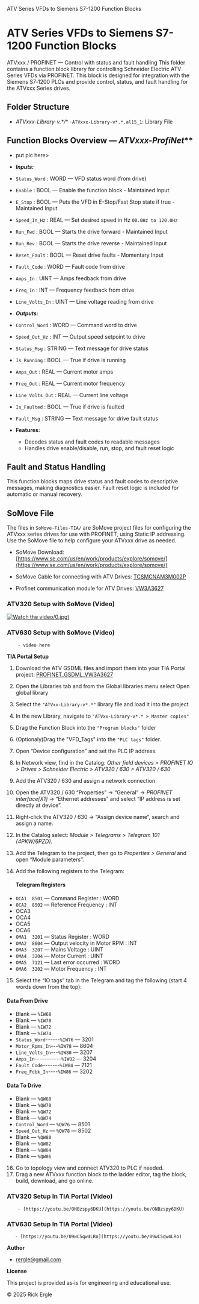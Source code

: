 ATV Series VFDs to Siemens S7-1200 Function Blocks
      
# ATV Series VFDs to Siemens S7-1200 Function Blocks

  ATVxxx / PROFINET — Control with status and fault handling 
  This folder contains a function block library for controlling Schneider Electric ATV Series VFDs via PROFINET.
  This block is designed for integration with the Siemens S7‑1200 PLCs and provide control, status, and
  fault handling for the ATVxxx Series drives.

    
## Folder Structure
- **ATVxxx-Library-v*.*/**
               -`ATVxxx-Library-v*.*.al15_1`: Library File
            
   
## Function Blocks Overview — *ATVxxx-ProfiNet***
- put pic here>
         
- ***Inputs:***        
- `Status_Word` : WORD — VFD status word (from drive)        
- `Enable` : BOOL — Enable the function block - Maintained Input       
- `E_Stop` : BOOL — Puts the VFD in E-Stop/Fast Stop state if true - Maintained Input        
- `Speed_In_Hz` : REAL — Set desired speed in Hz `00.0Hz to 120.0Hz`        
- `Run_Fwd` : BOOL — Starts the drive forward - Maintained Input         
- `Run_Rev` : BOOL — Starts the drive reverse - Maintained Input        
- `Reset_Fault` : BOOL — Reset drive faults - Momentary Input        
- `Fault_Code` : WORD — Fault code from drive       
- `Amps_In` : UINT — Amps feedback from drive        
- `Freq_In` : INT — Frequency feedback from drive       
- `Line_Volts_In` : UINT — Line voltage reading from drive


- ***Outputs:***       
- `Control_Word` : WORD — Command word to drive        
- `Speed_Out_Hz` : INT — Output speed setpoint to drive         
- `Status_Msg` : STRING — Text message for drive status         
- `Is_Running` : BOOL — True if drive is running         
- `Amps_Out` : REAL — Current motor amps        
- `Freq_Out` : REAL — Current motor frequency        
- `Line_Volts_Out` : REAL — Current line voltage        
- `Is_Faulted` : BOOL — True if drive is faulted         
- `Fault_Msg` : STRING — Text message for drive fault status
          

          
- **Features:**

  - Decodes status and fault codes to readable messages
  - Handles drive enable/disable, run, stop, and fault reset logic

## Fault and Status Handling

This function blocks maps drive status and fault codes to descriptive messages, making 
diagnostics easier. Fault reset logic is included for automatic or manual recovery.

## SoMove File

The files in `SoMove-Files-TIA/` are SoMove project files for configuring the ATVxxx 
series drives for use with PROFINET, using Static IP addressing.
Use the SoMove file to help configure your ATVxxx drive as needed.
          
- SoMove Download: [https://www.se.com/us/en/work/products/explore/somove/](https://www.se.com/us/en/work/products/explore/somove/)
          
- SoMove Cable for connecting with ATV Drives: [TCSMCNAM3M002P](https://www.se.com/us/en/product/TCSMCNAM3M002P/connection-cable-usb-to-rj45-tesys-t-for-connection-between-pc-and-drive/)
          
- Profinet communication module for ATV Drives: [VW3A3627](https://www.se.com/us/en/product/VW3A3627/communication-module-profinet-altivar-100mbits-2-x-rj45-connectors/)
        

        
### ATV320 Setup with SoMove (Video)
[![Watch the video](https://img.youtube.com/vi/mkD6EqSgX54)/0.jpg)]([https://youtu.be/VIDEO_ID](https://youtu.be/mkD6EqSgX54))   
         
### ATV630 Setup with SoMove (Video)

        - video here

       
**TIA Portal Setup**

1. Download the ATV GSDML files and import them into your TIA Portal project: [PROFINET_GSDML_VW3A3627](https://www.se.com/in/en/download/document/PROFINET_GSDML_VW3A3627/)
2. Open the Libraries tab and from the Global libraries menu select Open global library
3. Select the `"ATVxx-Library-v*.*"` library file and load it into the project
4. In the new Library, navigate to `"ATVxx-Library-v*.* > Master copies"`
5. Drag the Function Block into the `"Program blocks"` folder
6. (Optionaly)Drag the "VFD_Tags" into the `"PLC tags"` folder.
7. Open “Device configuration” and set the PLC IP address.
8. In Network view, find in the Catalog:
              *Other field devices > PROFINET IO > Drives > Schneider Electric > ATV320 / 630 > ATV320 / 630*
9. Add the ATV320 / 630 and assign a network connection.
10. Open the ATV320 / 630 “Properties” → “General” → *PROFINET interface[X1]* → “Ethernet addresses” and select “IP address is set directly at device”.
11. Right‑click the ATV320 / 630 → “Assign device name”, search and assign a name.
12. In the Catalog select: *Module > Telegrams > Telegram 101 (4PKW/6PZD)*.
13. Add the Telegram to the project, then go to *Properties > General* and open “Module parameters”.
14. Add the following registers to the Telegram:
            
    #### Telegram Registers          
- `OCA1  8501` — Command Register : WORD              
- `OCA2  8502` — Reference Frequency : INT            
- OCA3
- OCA4
- OCA5
- OCA6             
- `OMA1  3201` — Status Register : WORD            
- `OMA2  8604` — Output velocity in Motor RPM : INT            
- `OMA3  3207` — Mains Voltage : UINT            
- `OMA4  3204` — Motor Current : UINT            
- `OMA5  7121` — Last error occurred : WORD           
- `OMA6  3202` — Motor Frequency : INT

15. Select the “IO tags” tab in the Telegram and tag the following (start 4 words down from the top):

#### Data From Drive            
- Blank — `%IW68`         
- Blank — `%IW70`        
- Blank — `%IW72`
- Blank — `%IW74`           
- `Status_Word`------`%IW76` — 3201          
- `Motor_Rpms_In`---`%IW78` — 8604          
- `Line_Volts_In`---`%IW80` — 3207          
- `Amps_In`-----------`%IW82` — 3204            
- `Fault_Code`-------`%IW84` — 7121            
- `Freq_Fdbk_In`----`%IW86` — 3202
             
#### Data To Drive            
- Blank — `%QW68`         
- Blank — `%QW70`          
- Blank — `%QW72`           
- Blank — `%QW74`            
- `Control_Word` — `%QW76` — 8501            
- `Speed_Out_Hz` — `%QW78` — 8502            
- Blank — `%QW80`            
- Blank — `%QW82`            
- Blank — `%QW84`            
- Blank — `%QW86`
          

        

        
16. Go to topology view and connect ATV320 to PLC if needed.
17. Drag a new ATVxxx function block to the ladder editor, tag the block, build, download, and go online.

        
### ATV320 Setup In TIA Portal (Video)

        - [https://youtu.be/ONBzspy6DKU](https://youtu.be/ONBzspy6DKU)

  
### ATV630 Setup In TIA Portal (Video)

       - [https://youtu.be/09wC5qw4LRo](https://youtu.be/09wC5qw4LRo)

    
**Author**

- [rergle@gmail.com](mailto:rergle@gmail.com)

    
**License**

This project is provided as‑is for engineering and educational use.

  

  © 2025 Rick Ergle
